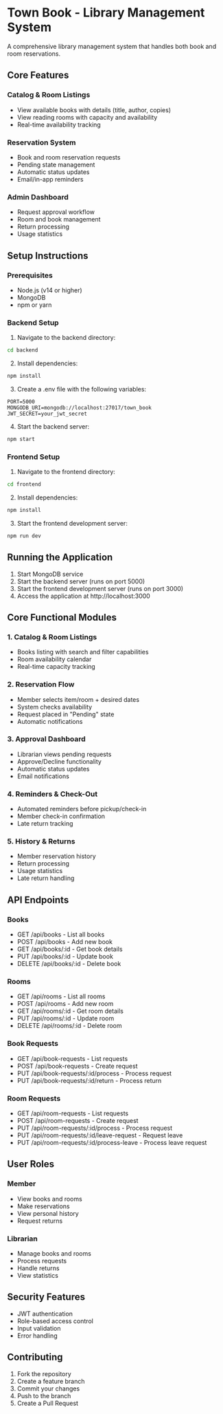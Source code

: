 # Town Book - Library Management System

A comprehensive library management system that handles both book and room reservations.

## Core Features

### Catalog & Room Listings
- View available books with details (title, author, copies)
- View reading rooms with capacity and availability
- Real-time availability tracking

### Reservation System
- Book and room reservation requests
- Pending state management
- Automatic status updates
- Email/in-app reminders

### Admin Dashboard
- Request approval workflow
- Room and book management
- Return processing
- Usage statistics

## Setup Instructions

### Prerequisites
- Node.js (v14 or higher)
- MongoDB
- npm or yarn

### Backend Setup
1. Navigate to the backend directory:
```bash
cd backend
```

2. Install dependencies:
```bash
npm install
```

3. Create a .env file with the following variables:
```
PORT=5000
MONGODB_URI=mongodb://localhost:27017/town_book
JWT_SECRET=your_jwt_secret
```

4. Start the backend server:
```bash
npm start
```

### Frontend Setup
1. Navigate to the frontend directory:
```bash
cd frontend
```

2. Install dependencies:
```bash
npm install
```

3. Start the frontend development server:
```bash
npm run dev
```

## Running the Application

1. Start MongoDB service
2. Start the backend server (runs on port 5000)
3. Start the frontend development server (runs on port 3000)
4. Access the application at http://localhost:3000

## Core Functional Modules

### 1. Catalog & Room Listings
- Books listing with search and filter capabilities
- Room availability calendar
- Real-time capacity tracking

### 2. Reservation Flow
- Member selects item/room + desired dates
- System checks availability
- Request placed in "Pending" state
- Automatic notifications

### 3. Approval Dashboard
- Librarian views pending requests
- Approve/Decline functionality
- Automatic status updates
- Email notifications

### 4. Reminders & Check-Out
- Automated reminders before pickup/check-in
- Member check-in confirmation
- Late return tracking

### 5. History & Returns
- Member reservation history
- Return processing
- Usage statistics
- Late return handling

## API Endpoints

### Books
- GET /api/books - List all books
- POST /api/books - Add new book
- GET /api/books/:id - Get book details
- PUT /api/books/:id - Update book
- DELETE /api/books/:id - Delete book

### Rooms
- GET /api/rooms - List all rooms
- POST /api/rooms - Add new room
- GET /api/rooms/:id - Get room details
- PUT /api/rooms/:id - Update room
- DELETE /api/rooms/:id - Delete room

### Book Requests
- GET /api/book-requests - List requests
- POST /api/book-requests - Create request
- PUT /api/book-requests/:id/process - Process request
- PUT /api/book-requests/:id/return - Process return

### Room Requests
- GET /api/room-requests - List requests
- POST /api/room-requests - Create request
- PUT /api/room-requests/:id/process - Process request
- PUT /api/room-requests/:id/leave-request - Request leave
- PUT /api/room-requests/:id/process-leave - Process leave request

## User Roles

### Member
- View books and rooms
- Make reservations
- View personal history
- Request returns

### Librarian
- Manage books and rooms
- Process requests
- Handle returns
- View statistics

## Security Features
- JWT authentication
- Role-based access control
- Input validation
- Error handling

## Contributing
1. Fork the repository
2. Create a feature branch
3. Commit your changes
4. Push to the branch
5. Create a Pull Request
